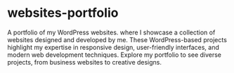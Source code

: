 # websites-portfolio
A portfolio of my WordPress websites. where I showcase a collection of websites designed and developed by me. These WordPress-based projects highlight my expertise in responsive design, user-friendly interfaces, and modern web development techniques. Explore my portfolio to see diverse projects, from business websites to creative designs.

